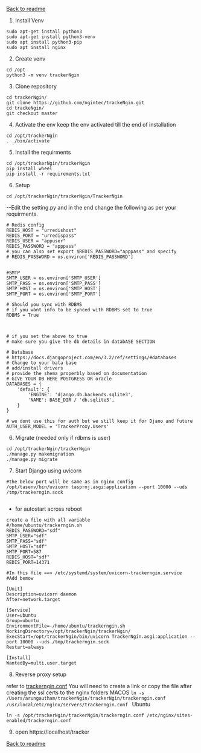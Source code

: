 [Back to readme](./readme.md)


1. Install Venv
```
sudo apt-get install python3
sudo apt-get install python3-venv
sudo apt install python3-pip
sudo apt install nginx
```

2. Create venv
```
cd /opt
python3 -m venv trackerNgin
```

3. Clone repository
```
cd trackerNgin/
git clone https://github.com/ngintec/trackeNgin.git
cd trackeNgin/
git checkout master
```

4. Activate the env keep the env activated till the end of installation
```
cd /opt/trackerNgin
. ./bin/activate
```

5. Install the requirments
```
cd /opt/trackerNgin/trackerNgin
pip install wheel
pip install -r requirements.txt
```
6. Setup
```
cd /opt/trackerNgin/trackerNgin/TrackerNgin
```
--Edit the setting.py and in the end change the following as per your requirments.
```
# Redis config
REDIS_HOST = "urredishost"
REDIS_PORT = "urredispass"
REDIS_USER = "appuser"
REDIS_PASSWORD = "apppass" 
# you can also set export $REDIS_PASSWORD="apppass" and specify
# REDIS_PASSWORD = os.environ['REDIS_PASSWORD']


#SMTP
SMTP_USER = os.environ['SMTP_USER']
SMTP_PASS = os.environ['SMTP_PASS']
SMTP_HOST = os.environ['SMTP_HOST']
SMTP_PORT = os.environ['SMTP_PORT']

# Should you sync with RDBMS
# if you want info to be synced with RDBMS set to true
RDBMS = True



# if you set the above to true
# make sure you give the db details in databASE SECTION

# Database
# https://docs.djangoproject.com/en/3.2/ref/settings/#databases
# Change to your bata base 
# add/install drivers
# provide the shema properbly based on documentation
# GIVE YOUR DB HERE POSTGRESS OR oracle
DATABASES = {
    'default': {
        'ENGINE': 'django.db.backends.sqlite3',
        'NAME': BASE_DIR / 'db.sqlite3',
    }
}

# we dont use this for auth but we still keep it for Djano and future
AUTH_USER_MODEL = 'TrackerProxy.Users'
```
6. Migrate (needed only if rdbms is user)

```
cd /opt/trackerNgin/trackerNgin
./manage.py makemigration
./manage.py migrate
```


7. Start Django using uvicorn

```
#the below port will be same as in nginx config
/opt/tasenv/bin/uvicorn tasproj.asgi:application --port 10000 --uds /tmp/trackerngin.sock
 
```

* for autostart across reboot

```
create a file with all variable
#/home/ubuntu/trackerngin.sh
REDIS_PASSWORD="sdf"
SMTP_USER="sdf"
SMTP_PASS="sdf"
SMTP_HOST="sdf"
SMTP_PORT=587
REDIS_HOST="sdf"
REDIS_PORT=14371

#In this file ==> /etc/systemd/system/uvicorn-trackerngin.service 
#Add bemow

[Unit]
Description=uvicorn daemon
After=network.target

[Service]
User=ubuntu
Group=ubuntu
EnvironmentFile=-/home/ubuntu/trackerngin.sh
WorkingDirectory=/opt/trackerNgin/trackerNgin/
ExecStart=/opt/trackerNgin/bin/uvicorn TrackerNgin.asgi:application --port 10000 --uds /tmp/trackerngin.sock
Restart=always

[Install]
WantedBy=multi.user.target

```

8. Reverse proxy setup

refer to [trackerngin.conf](./trackerngin.conf)
You will need to create a link or copy the file after creating the ssl certs to the nginx folders
MACOS
``
ln -s /Users/arungautham/trackerNgin/trackerNgin/trackerngin.conf /usr/local/etc/nginx/servers/trackerngin.conf 
``
Ubuntu
```
ln -s /opt/trackerNgin/trackerNgin/trackerngin.conf /etc/nginx/sites-enabled/trackerngin.conf 

```

9. open https://localhost/tracker

[Back to readme](./readme.md)




